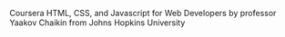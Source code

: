 Coursera HTML, CSS, and Javascript for Web Developers
by professor Yaakov Chaikin from Johns Hopkins University
